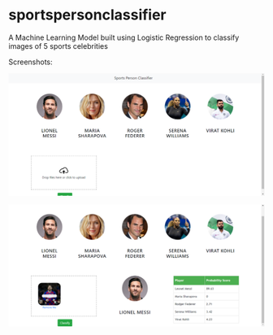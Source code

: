 # sportspersonclassifier

A Machine Learning Model built using Logistic Regression to classify images of 5 sports celebrities

Screenshots:

![Screenshot 1](https://github.com/IamRash-7/sportspersonclassifier/blob/master/screenshots/spc1.PNG?raw=true)

![Screenshot 1](https://github.com/IamRash-7/sportspersonclassifier/blob/master/screenshots/spc3.PNG?raw=true)
